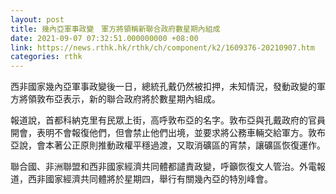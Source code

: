 ```yaml
---
layout: post
title: 幾內亞軍事政變　軍方將領稱新聯合政府數星期內組成
date: 2021-09-07 07:32:51.000000000 +08:00
link: https://news.rthk.hk/rthk/ch/component/k2/1609376-20210907.htm
categories: rthk
---
```


西非國家幾內亞軍事政變後一日，總統孔戴仍然被扣押，未知情況，發動政變的軍方將領敦布亞表示，新的聯合政府將於數星期內組成。

報道說，首都科納克里有民眾上街，高呼敦布亞的名字。敦布亞與孔戴政府的官員開會，表明不會報復他們，但會禁止他們出境，並要求將公務車輛交給軍方。敦布亞說，會本著公正原則推動政權平穩過渡，又取消礦區的宵禁，讓礦區恢復運作。

聯合國、非洲聯盟和西非國家經濟共同體都譴責政變，呼籲恢復文人管治。外電報道，西非國家經濟共同體將於星期四，舉行有關幾內亞的特別峰會。
